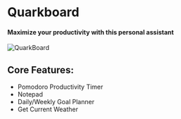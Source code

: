 # Quarkboard

#### Maximize your productivity with this personal assistant
![QuarkBoard](http://i.imgur.com/cgJYmK9.jpg)

## Core Features:
* Pomodoro Productivity Timer
* Notepad
* Daily/Weekly Goal Planner
* Get Current Weather
